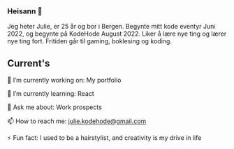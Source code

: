 ### Heisann 👋

Jeg heter Julie, er 25 år og bor i Bergen.
Begynte mitt kode eventyr Juni 2022, og begynte på KodeHode August 2022.
Liker å lære nye ting og lærer nye ting fort.
Fritiden går til gaming, boklesing og koding.

## Current's

🔭 I’m currently working on: My portfolio

🌱 I’m currently learning: React

💬 Ask me about: Work prospects

📫 How to reach me: julie.kodehode@gmail.com

⚡ Fun fact: I used to be a hairstylist, and creativity is my drive in life

<!--
**JulieKodehode/JulieKodehode** is a ✨ _special_ ✨ repository because its `README.md` (this file) appears on your GitHub profile.
Here are some ideas to get you started:
- 🔭 I’m currently working on my portfolio
- 🌱 I’m currently learning React
- 👯 I’m looking to collaborate on ...
- 🤔 I’m looking for help with ...
- 💬 Ask me about ...
- 📫 How to reach me: julie.kodehode@gmail.com
- 😄 Pronouns: ...
- ⚡ Fun fact: ...
-->

